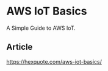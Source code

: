 # AWS IoT Basics

A Simple Guide to AWS IoT.    


## Article

https://hexquote.com/aws-iot-basics/



